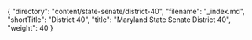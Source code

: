 {
  "directory": "content/state-senate/district-40",
  "filename": "_index.md",
  "shortTitle": "District 40",
  "title": "Maryland State Senate District 40",
  "weight": 40
}
